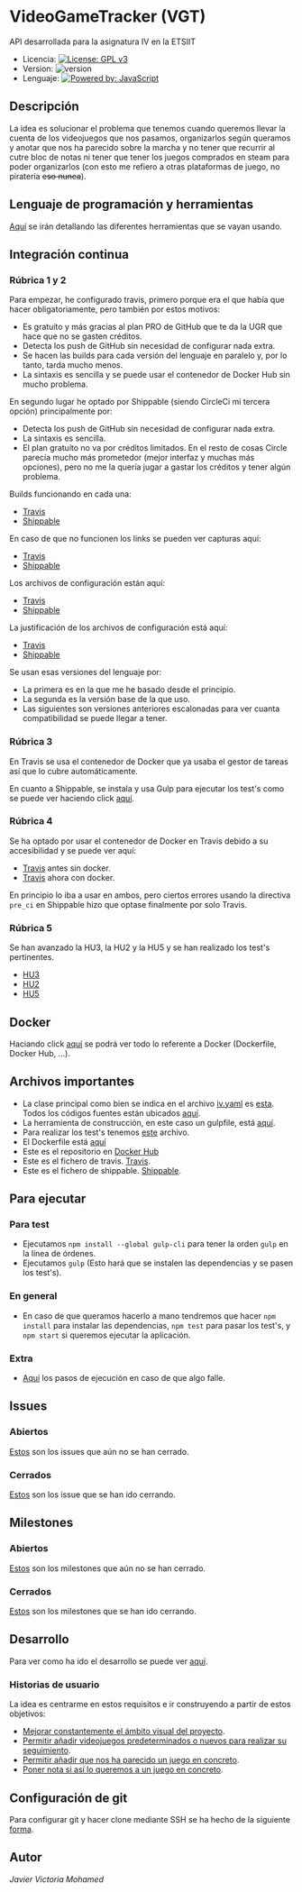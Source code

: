 # VideoGameTracker (VGT)
API desarrollada para la asignatura IV en la ETSIIT

* Licencia: [![License: GPL v3](https://img.shields.io/badge/License-GPLv3-blue.svg)](https://www.gnu.org/licenses/gpl-3.0)
* Version: ![version](https://img.shields.io/badge/version-0.3.0-red)
* Lenguaje: [![Powered by: JavaScript](https://img.shields.io/badge/powered%20by-javascript-yellow)](https://www.javascript.com)

## Descripción
La idea es solucionar el problema que tenemos cuando queremos llevar la cuenta de los videojuegos que nos pasamos, organizarlos según queramos y anotar que nos ha parecido sobre la marcha y no tener que recurrir al cutre bloc de notas ni tener que tener los juegos comprados en steam para poder organizarlos (con esto me refiero a otras plataformas de juego, no piratería ~~eso nunca~~).

## Lenguaje de programación y herramientas

[Aquí](/docs/herramientas.md) se irán detallando las diferentes herramientas que se vayan usando.


## Integración continua

### Rúbrica 1 y 2

Para empezar, he configurado travis, primero porque era el que había que hacer obligatoriamente, pero también por estos motivos:
- Es gratuíto y más gracias al plan PRO de GitHub que te da la UGR que hace que no se gasten créditos.
- Detecta los push de GitHub sin necesidad de configurar nada extra.
- Se hacen las builds para cada versión del lenguaje en paralelo y, por lo tanto, tarda mucho menos.
- La sintaxis es sencilla y se puede usar el contenedor de Docker Hub sin mucho problema.

En segundo lugar he optado por Shippable (siendo CircleCi mi tercera opción) principalmente por:
- Detecta los push de GitHub sin necesidad de configurar nada extra.
- La sintaxis es sencilla.
- El plan gratuíto no va por créditos limitados.
En el resto de cosas Circle parecía mucho más prometedor (mejor interfaz y muchas más opciones), pero no me la quería jugar a gastar los créditos y tener algún problema.

Builds funcionando en cada una:
- [Travis](https://travis-ci.com/github/javizzyv/VideoGameTracker/builds/198692949)
- [Shippable](https://app.shippable.com/github/javizzyv/VideoGameTracker/runs/5/summary/console)

En caso de que no funcionen los links se pueden ver capturas aquí:

- [Travis](docs/img/build-travis-cd.png)
- [Shippable](docs/img/build-shippable-sd.png)

Los archivos de configuración están aquí:
- [Travis](.travis.yml)
- [Shippable](shippable.yml)

La justificación de los archivos de configuración está aquí:
- [Travis](/docs/travisConf.md)
- [Shippable](/docs/shippableConf.md)

Se usan esas versiones del lenguaje por:
- La primera es en la que me he basado desde el principio.
- La segunda es la versión base de la que uso.
- Las siguientes son versiones anteriores escalonadas para ver cuanta compatibilidad se puede llegar a tener.


### Rúbrica 3

En Travis se usa el contenedor de Docker que ya usaba el gestor de tareas así que lo cubre automáticamente.

En cuanto a Shippable, se instala y usa Gulp para ejecutar los test's como se puede ver haciendo click [aquí](shippable.yml).

### Rúbrica 4

Se ha optado por usar el contenedor de Docker en Travis debido a su accesibilidad y se puede ver aquí:
- [Travis](docs/img/travis-sin-docker.png) antes sin docker.
- [Travis](.travis.yml) ahora con docker.

En principio lo iba a usar en ambos, pero ciertos errores usando la directiva ```pre_ci``` en Shippable hizo que optase finalmente por solo Travis.

### Rúbrica 5

Se han avanzado la HU3, la HU2 y la HU5 y se han realizado los test's pertinentes.
- [HU3](https://github.com/javizzyv/VideoGameTracker/issues/6)
- [HU2](https://github.com/javizzyv/VideoGameTracker/issues/5)
- [HU5](https://github.com/javizzyv/VideoGameTracker/issues/15)


## Docker

Haciando click [aquí](docs/docker.md) se podrá ver todo lo referente a Docker (Dockerfile, Docker Hub, ...). 

## Archivos importantes

* La clase principal como bien se indica en el archivo [iv.yaml](https://github.com/javizzyv/VideoGameTracker/blob/master/iv.yaml) es [esta](https://github.com/javizzyv/VideoGameTracker/blob/master/src/VGT.js). Todos los códigos fuentes están ubicados [aquí](https://github.com/javizzyv/VideoGameTracker/tree/master/src).
* La herramienta de construcción, en este caso un gulpfile, está [aquí](gulpfile.js).
* Para realizar los test's tenemos [este](test/test.js) archivo.
* El Dockerfile está [aquí](/Dockerfile)
* Este es el repositorio en [Docker Hub](https://hub.docker.com/repository/docker/javizzyv/videogametracker/general) 
* Este es el fichero de travis. [Travis](.travis.yml).
* Este es el fichero de shippable. [Shippable](shippable.yml).

## Para ejecutar

### Para test

* Ejecutamos `npm install --global gulp-cli` para tener la orden `gulp` en la línea de órdenes.
* Ejecutamos `gulp` (Esto hará que se instalen las dependencias y se pasen los test's).

### En general

* En caso de que queramos hacerlo a mano tendremos que hacer `npm install` para instalar las dependencias, `npm test` para pasar los test's, y `npm start` si queremos ejecutar la aplicación.
  
### Extra

* [Aquí](docs/pasos-para-ejecucion.md) los pasos de ejecución en caso de que algo falle.

## Issues
### Abiertos
[Estos](https://github.com/javizzyv/VideoGameTracker/issues) son los issues que aún no se han cerrado.
### Cerrados
[Estos](https://github.com/javizzyv/VideoGameTracker/issues?q=is%3Aissue+is%3Aclosed) son los issue que se han ido cerrando.

## Milestones
### Abiertos
[Estos](https://github.com/javizzyv/VideoGameTracker/milestones) son los milestones que aún no se han cerrado.
### Cerrados
[Estos](https://github.com/javizzyv/VideoGameTracker/milestones?state=closed) son los milestones que se han ido cerrando.

## Desarrollo

Para ver como ha ido el desarrollo se puede ver [aquí](docs/desarrollo.md).

### Historias de usuario

La idea es centrarme en estos requisitos e ir construyendo a partir de estos objetivos:

- [Mejorar constantemente el ámbito visual del proyecto](https://github.com/javizzyv/VideoGameTracker/issues/3).
- [Permitir añadir videojuegos predeterminados o nuevos para realizar su seguimiento](https://github.com/javizzyv/VideoGameTracker/issues/4).
- [Permitir añadir que nos ha parecido un juego en concreto](https://github.com/javizzyv/VideoGameTracker/issues/5).
- [Poner nota si así lo queremos a un juego en concreto](https://github.com/javizzyv/VideoGameTracker/issues/6).

## Configuración de git
Para configurar git y hacer clone mediante SSH se ha hecho de la siguiente [forma](docs/ssh.md).

## Autor

*Javier Victoria Mohamed*
